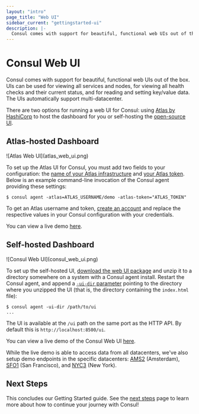 ```yaml
---
layout: "intro"
page_title: "Web UI"
sidebar_current: "gettingstarted-ui"
description: |-
  Consul comes with support for beautiful, functional web UIs out of the box. UIs can be used for viewing all services and nodes, for viewing all health checks and their current status, and for reading and setting key/value data. The UIs automatically supports multi-datacenter.
---
```


# Consul Web UI

Consul comes with support for beautiful, functional web UIs out of the
box. UIs can be used for viewing all services and nodes, for viewing
all health checks and their current status, and for reading and setting
key/value data. The UIs automatically support multi-datacenter.

There are two options for running a web UI for Consul: using
[Atlas by HashiCorp](https://atlas.hashicorp.com) to host the
dashboard for you or self-hosting the
[open-source UI](/downloads.html).

## Atlas-hosted Dashboard

<div class="center">
![Atlas Web UI](atlas_web_ui.png)
</div>

To set up the Atlas UI for Consul, you must add two fields to your
configuration: the
[name of your Atlas infrastructure](/docs/agent/options.html#_atlas)
and [your Atlas token](/docs/agent/options.html#_atlas_token). Below is
an example command-line invocation of the Consul agent providing these
settings:

```text
$ consul agent -atlas=ATLAS_USERNAME/demo -atlas-token="ATLAS_TOKEN"
```
To get an Atlas username and token,
[create an account](https://atlas.hashicorp.com/account/new?utm_source=oss&utm_medium=getting-started-ui&utm_campaign=consul)
and replace the respective values in your Consul configuration with
your credentials.

You can view a live demo
[here](https://atlas.hashicorp.com/hashicorp/environments/consul-demo).

## Self-hosted Dashboard

<div class="center">
![Consul Web UI](consul_web_ui.png)
</div>

To set up the self-hosted UI, [download the web UI package](/downloads.html)
and unzip it to a directory somewhere on a system with a Consul agent
install. Restart the Consul agent, and append a
[`-ui-dir` parameter](/docs/agent/options.html#_ui_dir)
pointing to the directory where you unzipped the UI (that is, the
directory containing the `index.html` file):

```text
$ consul agent -ui-dir /path/to/ui
...
```

The UI is available at the `/ui` path on the same port as the HTTP API.
By default this is `http://localhost:8500/ui`.

You can view a live demo of the Consul Web UI
[here](http://demo.consul.io).

While the live demo is able to access data from all datacenters,
we've also setup demo endpoints in the specific datacenters:
[AMS2](http://ams2.demo.consul.io) (Amsterdam),
[SFO1](http://sfo1.demo.consul.io) (San Francisco),
and [NYC3](http://nyc3.demo.consul.io) (New York).

## Next Steps

This concludes our Getting Started guide.  See the
[next steps](next-steps.html) page to learn more about how to continue
your journey with Consul!
